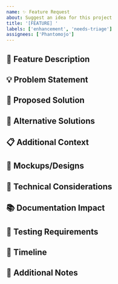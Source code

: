 ```yaml
---
name: ✨ Feature Request
about: Suggest an idea for this project
title: '[FEATURE] '
labels: ['enhancement', 'needs-triage']
assignees: ['Phantomojo']
---
```


## 🚀 Feature Description
<!-- A clear and concise description of the feature you'd like to see -->

## 💡 Problem Statement
<!-- A clear and concise description of what problem this feature would solve -->

## 🎯 Proposed Solution
<!-- A clear and concise description of what you want to happen -->

## 🔄 Alternative Solutions
<!-- A clear and concise description of any alternative solutions or features you've considered -->

## 📋 Additional Context
<!-- Add any other context or screenshots about the feature request here -->

## 🎨 Mockups/Designs
<!-- If applicable, add mockups or design concepts -->

## 🔧 Technical Considerations
<!-- Any technical details or constraints to consider -->

## 📚 Documentation Impact
<!-- How this feature would affect documentation -->

## 🧪 Testing Requirements
<!-- What testing would be needed for this feature -->

## 📅 Timeline
<!-- When would you like to see this feature implemented? -->

## 📝 Additional Notes
<!-- Any other information that might be helpful -->
